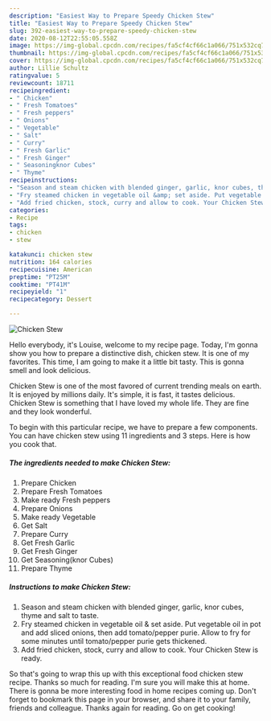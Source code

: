 ```yaml
---
description: "Easiest Way to Prepare Speedy Chicken Stew"
title: "Easiest Way to Prepare Speedy Chicken Stew"
slug: 392-easiest-way-to-prepare-speedy-chicken-stew
date: 2020-08-12T22:55:05.558Z
image: https://img-global.cpcdn.com/recipes/fa5cf4cf66c1a066/751x532cq70/chicken-stew-recipe-main-photo.jpg
thumbnail: https://img-global.cpcdn.com/recipes/fa5cf4cf66c1a066/751x532cq70/chicken-stew-recipe-main-photo.jpg
cover: https://img-global.cpcdn.com/recipes/fa5cf4cf66c1a066/751x532cq70/chicken-stew-recipe-main-photo.jpg
author: Lillie Schultz
ratingvalue: 5
reviewcount: 18711
recipeingredient:
- " Chicken"
- " Fresh Tomatoes"
- " Fresh peppers"
- " Onions"
- " Vegetable"
- " Salt"
- " Curry"
- " Fresh Garlic"
- " Fresh Ginger"
- " Seasoningknor Cubes"
- " Thyme"
recipeinstructions:
- "Season and steam chicken with blended ginger, garlic, knor cubes, thyme and salt to taste."
- "Fry steamed chicken in vegetable oil &amp; set aside. Put vegetable oil in pot and add sliced onions, then add tomato/pepper purie. Allow to fry for some minutes until tomato/pepper purie gets thickened."
- "Add fried chicken, stock, curry and allow to cook. Your Chicken Stew is ready."
categories:
- Recipe
tags:
- chicken
- stew

katakunci: chicken stew 
nutrition: 164 calories
recipecuisine: American
preptime: "PT25M"
cooktime: "PT41M"
recipeyield: "1"
recipecategory: Dessert

---
```



![Chicken Stew](https://img-global.cpcdn.com/recipes/fa5cf4cf66c1a066/751x532cq70/chicken-stew-recipe-main-photo.jpg)

Hello everybody, it's Louise, welcome to my recipe page. Today, I'm gonna show you how to prepare a distinctive dish, chicken stew. It is one of my favorites. This time, I am going to make it a little bit tasty. This is gonna smell and look delicious.

Chicken Stew is one of the most favored of current trending meals on earth. It is enjoyed by millions daily. It's simple, it is fast, it tastes delicious. Chicken Stew is something that I have loved my whole life. They are fine and they look wonderful.




To begin with this particular recipe, we have to prepare a few components. You can have chicken stew using 11 ingredients and 3 steps. Here is how you cook that.

<!--inarticleads1-->

##### The ingredients needed to make Chicken Stew:

1. Prepare  Chicken
1. Prepare  Fresh Tomatoes
1. Make ready  Fresh peppers
1. Prepare  Onions
1. Make ready  Vegetable
1. Get  Salt
1. Prepare  Curry
1. Get  Fresh Garlic
1. Get  Fresh Ginger
1. Get  Seasoning(knor Cubes)
1. Prepare  Thyme




<!--inarticleads2-->

##### Instructions to make Chicken Stew:

1. Season and steam chicken with blended ginger, garlic, knor cubes, thyme and salt to taste.
1. Fry steamed chicken in vegetable oil &amp; set aside. Put vegetable oil in pot and add sliced onions, then add tomato/pepper purie. Allow to fry for some minutes until tomato/pepper purie gets thickened.
1. Add fried chicken, stock, curry and allow to cook. Your Chicken Stew is ready.




So that's going to wrap this up with this exceptional food chicken stew recipe. Thanks so much for reading. I'm sure you will make this at home. There is gonna be more interesting food in home recipes coming up. Don't forget to bookmark this page in your browser, and share it to your family, friends and colleague. Thanks again for reading. Go on get cooking!
